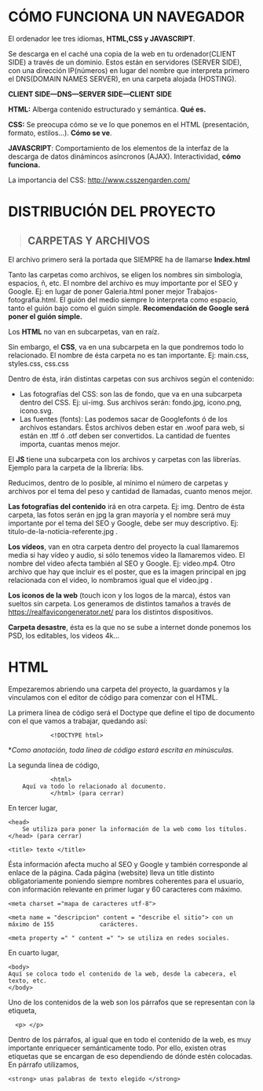 # CÓMO FUNCIONA UN NAVEGADOR

El ordenador lee tres idiomas, **HTML,CSS y JAVASCRIPT**.

Se descarga en el caché una copia de la web en tu ordenador(CLIENT SIDE) a través de un dominio. Estos están en servidores (SERVER SIDE), con una dirección IP(números) en lugar del nombre que interpreta primero el DNS(DOMAIN NAMES SERVER), en una carpeta alojada (HOSTING).

**CLIENT SIDE—DNS—SERVER SIDE—CLIENT SIDE**

**HTML:** Alberga contenido estructurado y semántica. **Qué es.**

**CSS:** Se preocupa cómo se ve lo que ponemos en el HTML (presentación, formato, estilos…). **Cómo se ve**.

**JAVASCRIPT**: Comportamiento de los elementos de la interfaz de la descarga de datos dinámincos asíncronos (AJAX). Interactividad, **cómo funciona.** 

La importancia del CSS: http://www.csszengarden.com/ 

# DISTRIBUCIÓN DEL PROYECTO

>## CARPETAS Y ARCHIVOS

El archivo primero será la portada que SIEMPRE ha de llamarse **Index.html**

Tanto las carpetas como archivos, se eligen los nombres sin simbología, espacios, ñ, etc. El nombre del archivo es muy importante por el SEO y Google.
Ej: en lugar de poner Galeria.html poner mejor Trabajos-fotografia.html. El guión del medio siempre lo interpreta como espacio, tanto el guión bajo como el guión simple. ****Recomendación de Google** será poner el guión simple.** 

Los **HTML** no van en subcarpetas, van en raíz.

Sin embargo, el **CSS**, va en una subcarpeta en la que pondremos todo lo relacionado. El nombre de ésta carpeta no es tan importante. Ej: main.css, styles.css, css.css

Dentro de ésta, irán distintas carpetas con sus archivos según el contenido:

 - Las fotografías del CSS: son las de fondo, que va en una subcarpeta dentro del CSS. Ej: ui-img. Sus archivos serán: fondo.jpg, icono.png, icono.svg.
 - Las fuentes (fonts): Las podemos sacar de Googlefonts ó de los archivos estandars. Éstos archivos deben estar en .woof para web, si están en .ttf ó .otf deben ser convertidos. La cantidad de fuentes importa, cuantas menos mejor.

El **JS** tiene una subcarpeta con los archivos y carpetas con las librerías. Ejemplo para la carpeta de la librería: libs.

Reducimos, dentro de lo posible, al mínimo el número de carpetas y archivos por el tema del peso y cantidad de llamadas, cuanto menos mejor. 

**Las fotografías del contenido** irá en otra carpeta. Ej: img. Dentro de ésta carpeta, las fotos serán en jpg la gran mayoría y el nombre será muy importante por el tema del SEO y Google, debe ser muy descriptivo. Ej: titulo-de-la-noticia-referente.jpg .

**Los vídeos**, van en otra carpeta dentro del proyecto la cual llamaremos media si hay vídeo y audio, si sólo tenemos video la llamaremos video. El nombre del video afecta también al SEO y Google. Ej: video.mp4.  Otro archivo que hay que incluir es el poster, que es la imagen principal en jpg relacionada con el video, lo nombramos igual que el video.jpg .

**Los iconos de la web** (touch icon y los logos de la marca), éstos van sueltos sin carpeta. Los generamos de distintos tamaños a través de https://realfavicongenerator.net/ para los distintos dispositivos.

**Carpeta desastre**, ésta es la que no se sube a internet donde ponemos los PSD, los editables, los videos 4k...


# HTML

Empezaremos abriendo una carpeta del proyecto, la guardamos y la vinculamos con el editor de código para comenzar con el HTML.

La primera línea de código será el Doctype que define el tipo de documento con el que vamos a trabajar, quedando así: 

				<!DOCTYPE html>

**Como anotación, toda línea de código estará escrita en minúsculas.*

La segunda línea de código, 		
			
				<html>
		Aquí va todo lo relacionado al documento.		
				</html> (para cerrar)

En tercer lugar,

	<head>
		Se utiliza para poner la información de la web como los títulos.
    </head> (para cerrar)
								 
	<title> texto </title>

 Ésta información afecta mucho al SEO y Google y también corresponde al enlace de la página. Cada página (website) lleva un title distinto obligatoriamente poniendo siempre nombres coherentes para el usuario, con información relevante en primer lugar y 60 caracteres com máximo.
                  
    <meta charset ="mapa de caracteres utf-8">
    
    <meta name = "descripcion" content = "describe el sitio"> con un máximo de 155 			   carácteres.
                  
    <meta property =" " content =" "> se utiliza en redes sociales.

En cuarto lugar,

	<body>
	Aquí se coloca todo el contenido de la web, desde la cabecera, el texto, etc.
	</body> 

Uno de los contenidos de la web son los párrafos que se representan con la etiqueta,

	  <p> </p>
				  
Dentro de los párrafos, al igual que en todo el contenido de la web, es muy importante enriquecer semánticamente todo. Por ello, existen otras etiquetas que se encargan de eso dependiendo de dónde estén colocadas. En párrafo utilizamos,

	<strong> unas palabras de texto elegido </strong>